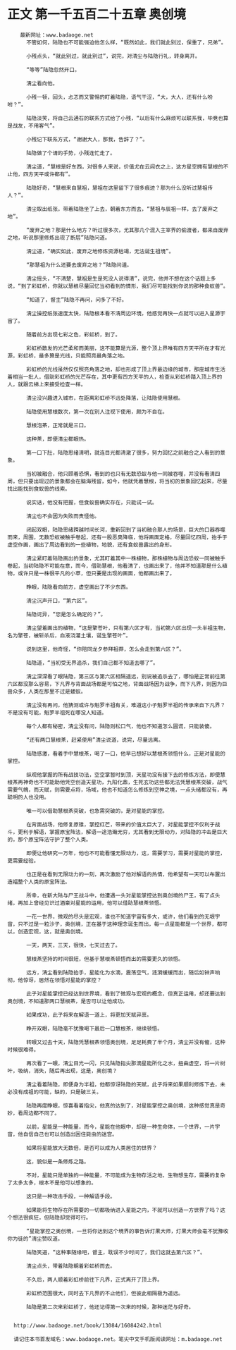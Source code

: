 # 正文 第一千五百二十五章 奥创境
        最新网址：www.badaoge.net
          不管如何，陆隐也不可能强迫他怎么样，“既然如此，我们就此别过，保重了，兄弟”。
      
          小残点头，“就此别过，就此别过”，说完，对清尘与陆隐行礼，转身离开。
      
          “等等”陆隐忽然开口。
      
          清尘看向他。
      
          小残一顿，回头，忐忑而又警惕的盯着陆隐，语气干涩，“大，大人，还有什么吩咐？”。
      
          陆隐淡笑，将自己云通石的联系方式给了小残，“以后有什么麻烦可以联系我，毕竟也算是战友，不用客气”。
      
          小残记下联系方式，“谢谢大人，那我，告辞了？”。
      
          陆隐做了个请的手势，小残连忙走了。
      
          清尘道，“慧根是好东西，对很多人来说，价值尤在云闾衣之上，这方星空拥有慧根的不止他，四方天平或许都有”。
      
          陆隐好奇，“慧根来自慧祖，慧祖在这里留下了很多痕迹？那为什么没听过慧祖传人？”。
      
          清尘取出纸张，带着陆隐坐了上去，朝着东方而去，“慧祖与辰祖一样，去了废弃之地”。
      
          “废弃之地？那是什么地方？听过很多次，尤其那几个混入主宰界的偷渡者，都来自废弃之地，听说那里修炼出现了断层”陆隐问道。
      
          清尘道，“确实如此，废弃之地修炼资源枯竭，无法诞生祖境”。
      
          “那慧祖为什么还要去废弃之地？”陆隐问道。
      
          清尘摇头，“不清楚，慧祖是生是死没人说得清”，说完，他并不想在这个话题上多说，“到了彩虹桥，你就以慧根尽量回忆当初看到的情形，我们尽可能找到你说的那种食蚁兽”。
      
          “知道了，督主”陆隐不再问，问多了不好。
      
          清尘操控纸张速度太快，陆隐根本看不清周边环境，他感觉再快一点就可以进入星源宇宙了。
      
          随着前方出现七彩之色，彩虹桥，到了。
      
          彩虹桥散发的光芒柔和而美丽，这不能算是光源，整个顶上界唯有四方天平所在才有光源，彩虹桥，最多算是光线，只能照亮最角落之地。
      
          彩虹桥的光线虽然仅仅照亮角落之地，却也形成了顶上界最边缘的城市，那座城市生活着相当一批人，借助彩虹桥的光芒存在，其中更有四方天平的人，检查从彩虹桥踏入顶上界的人，就跟云梯上来接受检查一样。
      
          清尘没兴趣进入城市，在距离彩虹桥不远处降落，让陆隐使用慧根。
      
          陆隐使用慧根数次，第一次在别人注视下使用，颇为不自在。
      
          慧根泡茶，正常就是三口。
      
          这种茶，即便清尘都眼热。
      
          第一口下肚，陆隐思绪清明，就连目光都清澈了很多，努力回忆之前融合之人看到的景象。
      
          当初被融合，他只顾着恐惧，看到的也只有无数恐蚁与他一同被吞噬，并没有看清四周，但只要出现过的景象都会在脑海残留，如今，他就凭着慧根，将当初的景象回忆起来，尽量找出能找到食蚁兽的线索。
      
          说实话，他没有把握，但食蚁兽确实存在，只能试一试。
      
          清尘也不会因为失败而责怪他。
      
          闭起双眼，陆隐思绪跨越时间长河，重新回到了当初融合那人的场景，巨大的口器吞噬而来，周围，无数恐蚁被触手卷起，还有一股恶臭降临，他将画面定格，尽量回忆四周，抬手于虚空作画，画出了周边看到的一些植物，地貌，还有食蚁兽露出的身形。
      
          清尘紧盯着陆隐画出的景象，尤其盯着其中一株植物，那株植物与周边恐蚁一同被触手卷起，当初陆隐不可能在意，而今，借助慧根，他看清了，也画出来了，他并不知道那是什么植物，或许只是一株很平凡的小草，但只要是出现的画面，他都画出来了。
      
          睁眼，陆隐看向前方，虚空画出了不少东西。
      
          清尘沉声开口，“第六区”。
      
          陆隐诧异，“您是怎么确定的？”。
      
          清尘望着画出的植物，“这是擎苍叶，只有第六区才有，当初第六区出现一头半祖生物，名为擎苍，被斩杀后，血液浇灌土壤，诞生擎苍叶”。
      
          说到这里，他奇怪，“你陪同龙夕参拜祖莽，怎么会走到第六区？”。
      
          陆隐道，“当初受无界追杀，我们自己都不知道去哪了”。
      
          清尘深深看了眼陆隐，第三区与第六区相隔遥远，别说被追杀去了，哪怕是正常前往第六区都没那么容易，下凡界与背面战场都是可怕之地，背面战场因为战争，而下凡界，则因为巨兽众多，人类在那里不过是蝼蚁。
      
          清尘没有再问，他猜测或许与魁罗半祖有关，难道这小子魁罗半祖的传承来自下凡界？不是没有可能，魁罗半祖死在哪没人知道。
      
          每个人都有秘密，清尘没有问，陆隐则松口气，他也不知道怎么圆谎，只能装傻。
      
          “还有两口慧根茶，赶紧使用”清尘说道，说完，尽量远离。
      
          陆隐感激，看着手中慧根茶，喝了一口，他早已想好以慧根茶领悟什么，正是对星能的掌控。
      
          纵观他掌握的所有战技功法，空空掌暂时到顶，天星功没有接下去的修炼方法，即便慧根茶再神奇也不可能助他凭空创造天星功，九阳化鼎，生死玄功这些都无法凭慧根茶突破，战气需要气魄，而天赋，则需要点将，场域，他也不知道怎么修炼到空神之境，一点头绪都没有，再聪明的人也没用。
      
          唯一可以借助慧根茶突破，也急需突破的，是对星能的掌控。
      
          在背面战场，他修复原锥，掌控红芒，带来的价值太巨大了，对星能掌控不仅利于战斗，更利于解语，掌握原宝阵法，解语一途浩瀚无穷，尤其看到无限动力，对陆隐的冲击是巨大的，那个原宝阵法守护了整个人类。
      
          即便让他研究一万年，他也不可能看懂无限动力，这，需要学习，需要对星能的掌控，更需要经验。
      
          也正是在看到无限动力的一刻，再次激励了他对解语的热情，他希望有一天可以布置出造福整个人类的原宝阵法。
      
          所幸，在新大陆与尸王战斗中，他遭遇一头对星能掌控达到奥创境的尸王，有了点头绪，再加上曾经见识过酒豪对星能的运用，他可以借助慧根茶领悟。
      
          一花一世界，微观的尽头是宏观，谁也不知道宇宙有多大，或许，他们看到的无垠宇宙，只不过是一粒沙子，奥创境，正在基于这种理念诞生而出，每一点星能都是一个世界，都可以，创造宏观，这，就是奥创境。
      
          一天，两天，三天，很快，七天过去了。
      
          慧根茶坚持的时间很短，但基于慧根茶顿悟而出的需要更久的领悟。
      
          远方，清尘看到陆隐抬手，星能化为水滴，震荡空气，涟漪缓缓而出，随后如钟声响彻，他惊讶，居然在领悟对星能的掌控？
      
          此子对星能掌控已经达到世界境，看到了微观与宏观的概念，但真正运用，却还要达到奥创境，不知道那两口慧根茶，是否可以让他成功。
      
          如果成功，此子将来在解语一道上，将更加天赋异禀。
      
          睁开双眼，陆隐毫不犹豫喝下最后一口慧根茶，继续顿悟。
      
          转眼又过去十天，陆隐凭慧根茶领悟奥创境，足足耗费了半个月，清尘并没有催，这种时候很难得。
      
          再次看了一眼，清尘目光一闪，只见陆隐指尖那滴星能所化之水，扭曲虚空，将一片树叶，吸纳，消失，随后再出现，这是，奥创境？
      
          清尘看着陆隐，即便身为半祖，他都惊讶陆隐的天赋，此子将来如果顺利修炼下去，未必没有成祖的可能，缺的，只是破三关。
      
          陆隐再度睁眼，惊喜看着指尖，他真的达到了，对星能掌控之奥创境，这种感觉真是奇妙，看周边都不同了。
      
          以前，星能是一种能量，而今，星能在他眼中，却是一种生命体，一个世界，一片宇宙，他自信自己也可以创造出困住毙虫的迷宫。
      
          如果将星能放大无数倍，是否可以成为人类居住的世界？
      
          这，貌似是一条修炼之路。
      
          不对，星能只是单独的一种能量，不可能成为生物存活之地，生物想生存，需要的复杂了太多太多，根本不是他可以想象的。
      
          这只是一种攻击手段，一种解语手段。
      
          如果能将生物存在所需要的一切都吸纳进入星能之内，不就可以创造一方世界了吗？这个想法很疯狂，但陆隐却觉得可行。
      
          “星能掌控之奥创境，一旦将你达到这个境界的事告诉灯果大师，灯果大师会毫不犹豫收你为徒的”清尘赞叹道。
      
          陆隐笑道，“这种事随缘吧，督主，耽误不少时间了，我们这就去第六区？”。
      
          清尘点头，带着陆隐朝着彩虹桥而去。
      
          不久后，两人顺着彩虹桥前往下凡界，正式离开了顶上界。
      
          彩虹桥范围很大，同时去下凡界的不止他们，但彼此相隔极为遥远。
      
          陆隐是第二次来彩虹桥了，他还记得第一次来的时候，那种迷茫与好奇。
      
      
      http://www.badaoge.net/book/13084/16084242.html
      
      请记住本书首发域名：www.badaoge.net。笔尖中文手机版阅读网址：m.badaoge.net